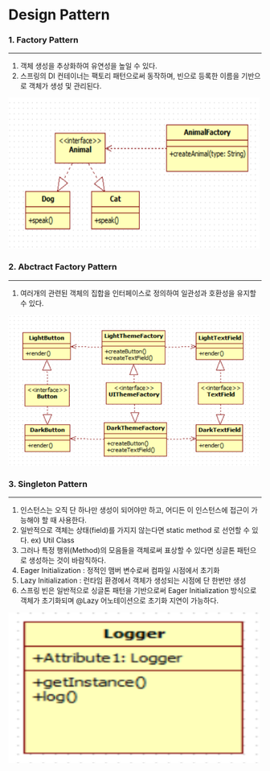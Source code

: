 # Design Pattern<br/>
### 1. Factory Pattern

---

1) 객체 생성을 추상화하여 유연성을 높일 수 있다.
2) 스프링의 DI 컨테이너는 팩토리 패턴으로써 동작하며, 빈으로 등록한 이름을 기반으로 객체가 생성 및 관리된다.

<img style="width:500px; height:300px;" src="https://github.com/huneeJung/DesignPattern/blob/main/Factory.png?raw=true"></img>

### 2. Abctract Factory Pattern

---

1) 여러개의 관련된 객체의 집합을 인터페이스로 정의하여 일관성과 호환성을 유지할 수 있다.

<img style="width:500px; height:300px;" src="https://github.com/huneeJung/DesignPattern/blob/main/AbstractFactory.png?raw=true"></img>

### 3. Singleton Pattern

---

1) 인스턴스는 오직 단 하나만 생성이 되어야만 하고, 어디든 이 인스턴스에 접근이 가능해야 할 때 사용한다.
2) 일반적으로 객체는 상태(field)를 가지지 않는다면 static method 로 선언할 수 있다. ex) Util Class
3) 그러나 특정 행위(Method)의 모음들을 객체로써 표상할 수 있다면 싱글톤 패턴으로 생성하는 것이 바람직하다.
4) Eager Initialization : 정적인 맴버 변수로써 컴파일 시점에서 초기화
5) Lazy Initialization : 런타임 환경에서 객체가 생성되는 시점에 단 한번만 생성
6) 스프링 빈은 일반적으로 싱글톤 패턴을 기반으로써 Eager Initialization 방식으로 객체가 초기화되며 @Lazy 어노테이션으로 초기화 지연이 가능하다.

<img style="width:500px; height:300px;" src="https://github.com/huneeJung/DesignPattern/blob/main/Singleton.png?raw=true"></img>
